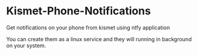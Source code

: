 # Kismet-Phone-Notifications
Get notifications on your phone from kismet using ntfy application

You can create them as a linux service and they will running in background on your system.
